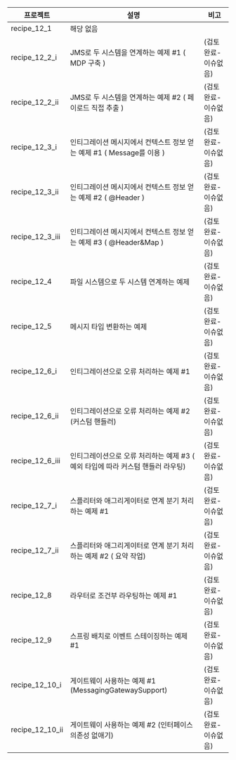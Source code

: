 | 프로젝트        | 설명                                                                                                           | 비고                                                                     |
| --------------- | -------------------------------------------------------------------------------------------------------------- | ------------------------------------------------------------------------ |
| recipe_12_1      | 해당 없음  |       |
| recipe_12_2_i      |  JMS로 두 시스템을 연계하는 예제  #1 (  MDP 구축  )     | (검토완료-이슈없음)      |
| recipe_12_2_ii      | JMS로 두 시스템을 연계하는 예제  #2 ( 페이로드 직접 추출 )     | (검토완료-이슈없음)      |
| recipe_12_3_i       |  인티그레이션 메시지에서 컨텍스트 정보 얻는 예제  #1 ( Message를 이용 )       | (검토완료-이슈없음)      |
| recipe_12_3_ii      |  인티그레이션 메시지에서 컨텍스트 정보 얻는 예제  #2 ( @Header )        | (검토완료-이슈없음)      |
| recipe_12_3_iii      |  인티그레이션 메시지에서 컨텍스트 정보 얻는 예제  #3 ( @Header&Map )       | (검토완료-이슈없음)      |
| recipe_12_4      |  파일 시스템으로 두 시스템 연계하는 예제          | (검토완료-이슈없음)      |
| recipe_12_5      | 메시지 타입 변환하는 예제        | (검토완료-이슈없음)      |
| recipe_12_6_i      | 인티그레이션으로 오류 처리하는 예제   #1   | (검토완료-이슈없음)      |
| recipe_12_6_ii     | 인티그레이션으로 오류 처리하는 예제   #2 (커스텀 핸들러)   | (검토완료-이슈없음)      |
| recipe_12_6_iii    | 인티그레이션으로 오류 처리하는 예제   #3 ( 예외 타입에 따라 커스텀 핸들러 라우팅)       | (검토완료-이슈없음)      |
| recipe_12_7_i      | 스플리터와 애그리게이터로 연계 분기 처리하는 예제  #1      | (검토완료-이슈없음)      |
| recipe_12_7_ii      | 스플리터와 애그리게이터로 연계 분기 처리하는 예제  #2  ( 요약 작업)      | (검토완료-이슈없음)      |
| recipe_12_8      | 라우터로 조건부 라우팅하는 예제   #1    | (검토완료-이슈없음)      |
| recipe_12_9     |  스프링 배치로 이벤트 스테이징하는 예제   #1  | (검토완료-이슈없음)      |
| recipe_12_10_i      | 게이트웨이 사용하는 예제   #1 (MessagingGatewaySupport)    | (검토완료-이슈없음)      |
| recipe_12_10_ii     | 게이트웨이 사용하는  예제   #2 (인터페이스 의존성 없애기)      | (검토완료-이슈없음)      |

